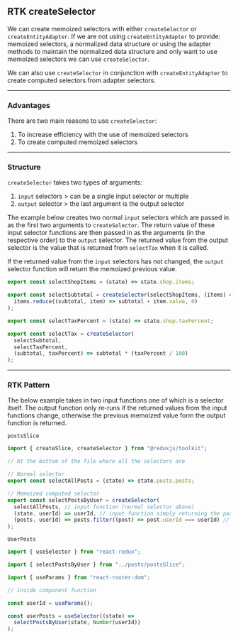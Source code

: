 ## RTK createSelector

We can create memoized selectors with either `createSelector` or `createEntityAdapter`. If we are not using `createEntityAdapter` to provide: memoized selectors, a normalized data structure or using the adapter methods to maintain the normalized data structure and only want to use memoized selectors we can use `createSelector`.

We can also use `createSelector` in conjunction with `createEntityAdapter` to create computed selectors from adapter selectors.

---

### Advantages

There are two main reasons to use `createSelector`:

1. To increase efficiency with the use of memoized selectors
2. To create computed memoized selectors

---

### Structure

`createSelector` takes two types of arguments:

1. `input` selectors > can be a single input selector or multiple
2. `output` selector > the last argument is the output selector

The example below creates two normal `input` selectors which are passed in as the first two arguments to `createSelector`.
The return value of these input selector functions are then passed in as the arguments (in the respective order) to the `output` selector. The returned value from the output selector is the value that is returned from `selectTax` when it is called.

If the returned value from the `input` selectors has not changed, the `output` selector function will return the memoized previous value.

```js
export const selectShopItems = (state) => state.shop.items;

export const selectSubtotal = createSelector(selectShopItems, (items) =>
  items.reduce((subtotal, item) => subtotal + item.value, 0)
);

export const selectTaxPercent = (state) => state.shop.taxPercent;

export const selectTax = createSelector(
  selectSubtotal,
  selectTaxPercent,
  (subtotal, taxPercent) => subtotal * (taxPercent / 100)
);
```

---

### RTK Pattern

The below example takes in two input functions one of which is a selector itself. The output function only re-runs if the returned values from the input functions change, otherwise the previous memoized value form the output function is returned.

`postsSlice`

```js
import { createSlice, createSelector } from "@reduxjs/toolkit";

// At the bottom of the file where all the selectors are

// Normal selector
export const selectAllPosts = (state) => state.posts.posts;

// Memoized computed selector
export const selectPostsByUser = createSelector(
  selectAllPosts, // input function (normal selector above)
  (state, userId) => userId, // input function simply returning the passed in id
  (posts, userId) => posts.filter((post) => post.userId === userId) // output function
);
```

`UserPosts`

```js
import { useSelector } from "react-redux";

import { selectPostsByUser } from "../posts/postsSlice";

import { useParams } from "react-router-dom";

// inside component function

const userId = useParams();

const userPosts = useSelector((state) =>
  selectPostsByUser(state, Number(userId))
);
```
